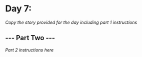 # Day 7: <Insert Title Here> #
_Copy the story provided for the day including part 1 instructions_

## --- Part Two --- ##
_Part 2 instructions here_